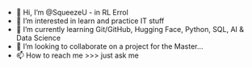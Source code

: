 - 👋 Hi, I’m @SqueezeU - in RL Errol
- 👀 I’m interested in learn and practice IT stuff
- 🌱 I’m currently learning Git/GitHub, Hugging Face, Python, SQL, AI & Data Science
- 💞️ I’m looking to collaborate on a project for the Master...
- 📫 How to reach me >>> just ask me

<!---
SqueezeU/SqueezeU is a ✨ special ✨ repository because its `README.md` (this file) appears on your GitHub profile.
You can click the Preview link to take a look at your changes.
--->

